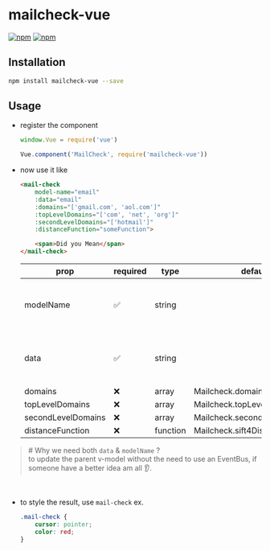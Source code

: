 # mailcheck-vue

[![npm](https://img.shields.io/npm/v/mailcheck-vue.svg?style=for-the-badge)](https://www.npmjs.com/package/mailcheck-vue) [![npm](https://img.shields.io/npm/dt/mailcheck-vue.svg?style=for-the-badge)](https://www.npmjs.com/package/mailcheck-vue)

## Installation

```bash
npm install mailcheck-vue --save
```

## Usage

- register the component

    ```js
    window.Vue = require('vue')

    Vue.component('MailCheck', require('mailcheck-vue'))
    ```

- now use it like
    ```html
    <mail-check
        model-name="email"
        :data="email"
        :domains="['gmail.com', 'aol.com']"
        :topLevelDomains="['com', 'net', 'org']"
        :secondLevelDomains="['hotmail']"
        :distanceFunction="someFunction">

        <span>Did you Mean</span>
    </mail-check>
    ```

    |        prop        |      required      |   type   |           default            |                description                |
    |--------------------|--------------------|----------|------------------------------|-------------------------------------------|
    | modelName          | :white_check_mark: | string   |                              | the v-model key we should update on click |
    | data               | :white_check_mark: | string   |                              | the v-model value we want to check        |
    | domains            | :x:                | array    | Mailcheck.domains            | [mailcheck][docs]                         |
    | topLevelDomains    | :x:                | array    | Mailcheck.topLevelDomains    | [mailcheck][docs]                         |
    | secondLevelDomains | :x:                | array    | Mailcheck.secondLevelDomains | [mailcheck][docs]                         |
    | distanceFunction   | :x:                | function | Mailcheck.sift4Distance      | [mailcheck][docs]                         |

[docs]: https://github.com/mailcheck/mailcheck/blob/master/src/mailcheck.js

> \# Why we need both `data` & `modelName` ? <br>
> to update the parent v-model without the need to use an EventBus, if someone have a better idea am all :ear:.

<br>

- to style the result, use `mail-check` ex.
    ```css
    .mail-check {
        cursor: pointer;
        color: red;
    }
    ```
